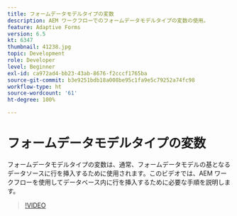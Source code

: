```yaml
---
title: フォームデータモデルタイプの変数
description: AEM ワークフローでのフォームデータモデルタイプの変数の使用。
feature: Adaptive Forms
version: 6.5
kt: 6347
thumbnail: 41238.jpg
topic: Development
role: Developer
level: Beginner
exl-id: ca972ad4-bb23-43ab-8676-f2cccf1765ba
source-git-commit: b3e9251bdb18a008be95c1fa9e5c79252a74fc98
workflow-type: ht
source-wordcount: '61'
ht-degree: 100%

---
```


# フォームデータモデルタイプの変数

フォームデータモデルタイプの変数は、通常、フォームデータモデルの基となるデータソースに行を挿入するために使用されます。このビデオでは、AEM ワークフローを使用してデータベース内に行を挿入するために必要な手順を説明します。



>[!VIDEO](https://video.tv.adobe.com/v/41238?quality=12&learn=on)
